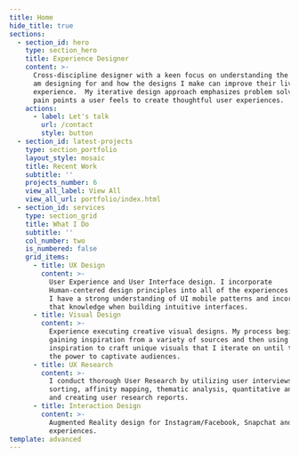 ```yaml
---
title: Home
hide_title: true
sections:
  - section_id: hero
    type: section_hero
    title: Experience Designer
    content: >-
      Cross-discipline designer with a keen focus on understanding the humans I
      am designing for and how the designs I make can improve their lived in
      experience.  My iterative design approach emphasizes problem solving the
      pain points a user feels to create thoughtful user experiences.
    actions:
      - label: Let's talk
        url: /contact
        style: button
  - section_id: latest-projects
    type: section_portfolio
    layout_style: mosaic
    title: Recent Work
    subtitle: ''
    projects_number: 6
    view_all_label: View All
    view_all_url: portfolio/index.html
  - section_id: services
    type: section_grid
    title: What I Do
    subtitle: ''
    col_number: two
    is_numbered: false
    grid_items:
      - title: UX Design
        content: >-
          User Experience and User Interface design. I incorporate
          Human-centered design principles into all of the experiences I create.
          I have a strong understanding of UI mobile patterns and incorporate
          that knowledge when building intuitive interfaces.
      - title: Visual Design
        content: >-
          Experience executing creative visual designs. My process begins by
          gaining inspiration from a variety of sources and then using that
          inspiration to craft unique visuals that I iterate on until they have
          the power to captivate audiences.
      - title: UX Research
        content: >-
          I conduct thorough User Research by utilizing user interviews, card
          sorting, affinity mapping, thematic analysis, quantitative analysis
          and creating user research reports.
      - title: Interaction Design
        content: >-
          Augmented Reality design for Instagram/Facebook, Snapchat and Web
          experiences.
template: advanced
---
```

